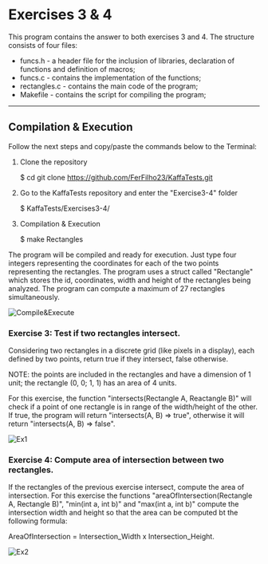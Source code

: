 # Exercises 3 & 4

This program contains the answer to both exercises 3 and 4. The structure consists of four files:
* funcs.h - a header file for the inclusion of libraries, declaration of functions and definition of macros;
* funcs.c - contains the implementation of the functions;
* rectangles.c -  contains the main code of the program;
* Makefile - contains the script for compiling the program;
----------------------------------------------------------------------------------------------------------------------
## Compilation & Execution

Follow the next steps and copy/paste the commands below to the Terminal:

1.  Clone the repository
      
      $  cd git clone https://github.com/FerFilho23/KaffaTests.git
   
2.  Go to the KaffaTests repository and enter the "Exercise3-4" folder
      
      $ KaffaTests/Exercises3-4/

3.  Compilation & Execution

      $ make Rectangles
      
The program will be compiled and ready for execution. Just type four integers representing the coordinates for each of the two points representing the rectangles. The program uses a struct called "Rectangle" which stores the id, coordinates, width and height of the rectangles being analyzed. The program can compute a maximum of 27 rectangles simultaneously.

![Compile&Execute](https://github.com/FerFilho23/KaffaTests/blob/main/Exercises3-4/img/Compile%26Execute.png)
      
### Exercise 3: Test if two rectangles intersect.

Considering two rectangles in a discrete grid (like pixels in a display), each defined by two points, return true if they intersect, false otherwise.

NOTE: the points are included in the rectangles and have a dimension of 1 unit; the rectangle (0, 0; 1, 1) has an area of 4 units.

For this exercise, the function "intersects(Rectangle A, Reactangle B)" will check if a point of one rectangle is in range of the width/height of the other. If true, the program will return "intersects(A, B) => true", otherwise it will return "intersects(A, B) => false".

![Ex1](https://github.com/FerFilho23/KaffaTests/blob/main/Exercises3-4/img/Ex1.png)

### Exercise 4: Compute area of intersection between two rectangles.

If the rectangles of the previous exercise intersect, compute the area of intersection. For this exercise the functions "areaOfIntersection(Rectangle A, Rectangle B)", "min(int a, int b)" and "max(int a, int b)" compute the intersection width and height so that the area can be computed bt the following formula:

AreaOfIntersection = Intersection_Width x Intersection_Height.

![Ex2](https://github.com/FerFilho23/KaffaTests/blob/main/Exercises3-4/img/Ex2.png)
